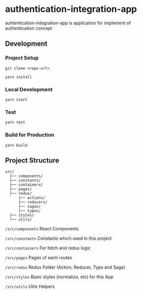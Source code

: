 # authentication-integration-app

auhtentication-integration-app is application for implement of authentication concept

## Development

### Project Setup

```
git clone <repo-url>

yarn install
```

### Local Development

```
yarn start
```

### Test

```
yarn test
```

### Build for Production

```
yarn build
```

## Project Structure

```
src/
  ├── components/
  ├── constants/
  ├── containers/
  ├── pages/
  ├── redux/
      ├── actions/
      ├── reducers/
      ├── sagas/
      ├── types/
  ├── styles/
  └── utils/
```

`/src/components` React Components

`/src/constants` Constants which used in this project

`/src/containers` For fetch and redux logic

`/src/pages` Pages of each routes

`/src/redux` Redux Folder (Action, Reducer, Type and Saga)

`/src/styles` Basic styles (normalize, etc) for this App

`/src/utils` Utils Helpers
